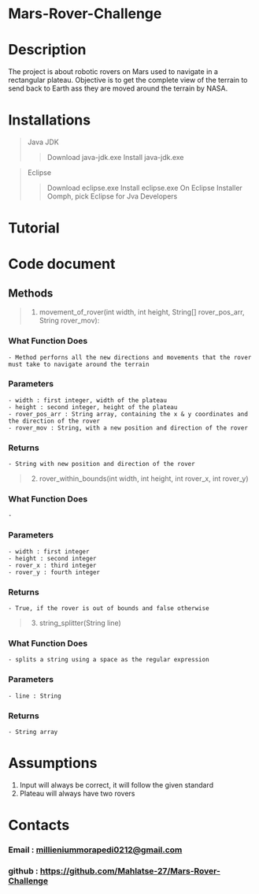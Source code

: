 # Mars-Rover-Challenge

# Description

The project is about robotic rovers on Mars used to navigate in a rectangular plateau. Objective is to get the complete view of the terrain to send back to Earth ass they are moved around the terrain by NASA.

# Installations

> Java JDK
>> Download java-jdk.exe
>> Install java-jdk.exe

> Eclipse
>> Download eclipse.exe
>> Install eclipse.exe 
>> On Eclipse Installer Oomph, pick Eclipse for Jva Developers

# Tutorial

# Code document

## Methods

 > 1. movement_of_rover(int width, int height, String[] rover_pos_arr, String rover_mov):
### What Function Does
	- Method perforns all the new directions and movements that the rover must take to navigate around the terrain
### Parameters
    - width : first integer, width of the plateau
    - height : second integer, height of the plateau
    - rover_pos_arr : String array, containing the x & y coordinates and the direction of the rover
    - rover_mov : String, with a new position and direction of the rover
### Returns
	- String with new position and direction of the rover

> 2. rover_within_bounds(int width, int height, int rover_x, int rover_y)
### What Function Does
	- 
### Parameters
    - width : first integer
    - height : second integer
    - rover_x : third integer
    - rover_y : fourth integer
### Returns
	- True, if the rover is out of bounds and false otherwise

> 3. string_splitter(String line)
### What Function Does
	- splits a string using a space as the regular expression
### Parameters
    - line : String
### Returns
	- String array

# Assumptions

1. Input will always be correct, it will follow the given standard
2. Plateau will always have two rovers

# Contacts
### Email : millieniummorapedi0212@gmail.com
### github : https://github.com/Mahlatse-27/Mars-Rover-Challenge